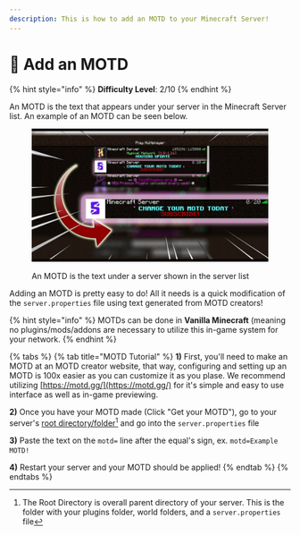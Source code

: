 ```yaml
---
description: This is how to add an MOTD to your Minecraft Server!
---
```


# 📜 Add an MOTD

{% hint style="info" %}
**Difficulty Level**: 2/10
{% endhint %}

An MOTD is the text that appears under your server in the Minecraft Server list. An example of an MOTD can be seen below.

<figure><img src="../.gitbook/assets/image.png" alt=""><figcaption><p>An MOTD is the text under a server shown in the server list</p></figcaption></figure>

Adding an MOTD is pretty easy to do! All it needs is a quick modification of the `server.properties` file using text generated from MOTD creators!

{% hint style="info" %}
MOTDs can be done in **Vanilla Minecraft** (meaning no plugins/mods/addons are necessary to utilize this in-game system for your network.
{% endhint %}

{% tabs %}
{% tab title="MOTD Tutorial" %}
**1)** First, you'll need to make an MOTD at an MOTD creator website, that way, configuring and setting up an MOTD is 100x easier as you can customize it as you plase. We recommend utilizing [https://motd.gg/](https://motd.gg/) for it's simple and easy to use interface as well as in-game previewing.

**2)** Once you have your MOTD made (Click "Get your MOTD"), go to your server's [root directory/folder](#user-content-fn-1)[^1] and go into the `server.properties` file

**3)** Paste the text on the `motd=` line after the equal's sign, ex. `motd=Example MOTD!`

**4)** Restart your server and your MOTD should be applied!
{% endtab %}
{% endtabs %}

[^1]: The Root Directory is overall parent directory of your server. This is the folder with your plugins folder, world folders, and a `server.properties` file
